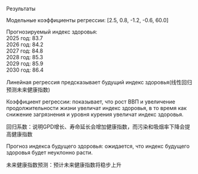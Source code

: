 Результаты

Модельные коэффициенты регрессии: [2.5, 0.8, -1.2, -0.6, 60.0]

Прогнозируемый индекс здоровья:                                                                                            
 2025 год: 83.7                                                                                                             
 2026 год: 84.2                                                                                                            
 2027 год: 84.8                                                                                                            
 2028 год: 85.3                                                                                                            
 2029 год: 85.9                                                                                                            
 2030 год: 86.4                                                                                                             
 
Линейная регрессия предсказывает будущий индекс здоровья(线性回归预测未来健康指数)

Коэффициент регрессии: показывает, что рост ВВП и увеличение продолжительности жизни увеличат индекс здоровья, в то время как снижение загрязнения и уровня курения увеличат индекс здоровья.

回归系数：说明GPD增长、寿命延长会增加健康指数，而污染和吸烟率下降会提高健康指数

Прогноз индекса будущего здоровья: ожидается, что индекс будущего здоровья будет неуклонно расти.

未来健康指数预测：预计未来健康指数将稳步上升
